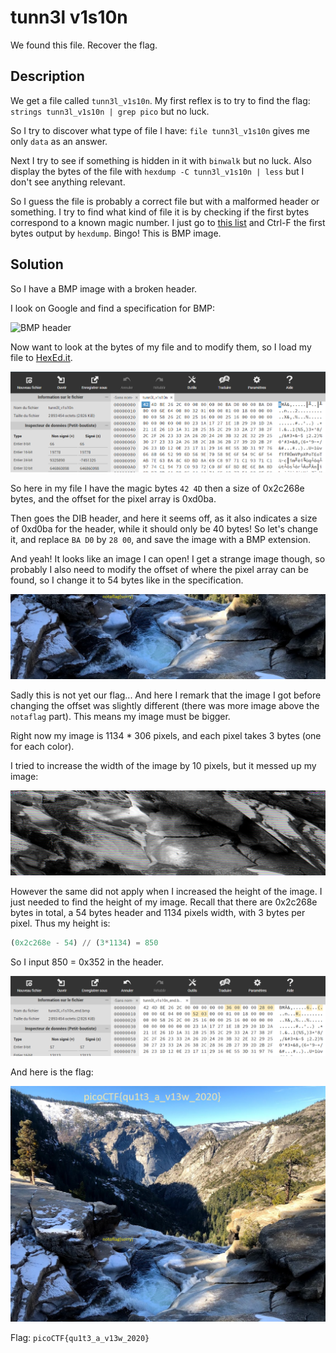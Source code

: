 # tunn3l v1s10n

We found this file. Recover the flag.

## Description

We get a file called `tunn3l_v1s10n`. My first reflex is to try to find the flag: `strings tunn3l_v1s10n | grep pico` but no luck.

So I try to discover what type of file I have: `file tunn3l_v1s10n` gives me only `data` as an answer.

Next I try to see if something is hidden in it with `binwalk` but no luck.
Also display the bytes of the file with `hexdump -C tunn3l_v1s10n | less` but I don't see anything relevant.

So I guess the file is probably a correct file but with a malformed header or something. I try to find what kind of file it is by checking if the first bytes correspond to a known magic number.
I just go to [this list](https://en.wikipedia.org/wiki/List_of_file_signatures) and Ctrl-F the first bytes output by `hexdump`.
Bingo! This is BMP image.

## Solution

So I have a BMP image with a broken header.

I look on Google and find a specification for BMP:

![BMP header](https://www.dynamsoft.com/codepool/img/2016/12/BMP-file-structure.PNG)

Now want to look at the bytes of my file and to modify them, so I load my file to [HexEd.it](https://hexed.it/).

![tunnelvision.png](../images/tunnelvision.png)

So here in my file I have the magic bytes `42 4D` then a size of 0x2c268e bytes, and the offset for the pixel array is 0xd0ba.

Then goes the DIB header, and here it seems off, as it also indicates a size of 0xd0ba for the header, while it should only be 40 bytes! So let's change it, and replace `BA D0` by `28 00`, and save the image with a BMP extension.

And yeah! It looks like an image I can open!
I get a strange image though, so probably I also need to modify the offset of where the pixel array can be found, so I change it to 54 bytes like in the specification.

![](../images/tunn3l_v1s10n_2.bmp)

Sadly this is not yet our flag... And here I remark that the image I got before changing the offset was slightly different (there was more image above the `notaflag` part). This means my image must be bigger.

Right now my image is 1134 * 306 pixels, and each pixel takes 3 bytes (one for each color).

I tried to increase the width of the image by 10 pixels, but it messed up my image:

![](../images/tunn3l_v1s10n_3.bmp)

However the same did not apply when I increased the height of the image.
I just needed to find the height of my image. Recall that there are 0x2c268e bytes in total, a 54 bytes header and 1134 pixels width, with 3 bytes per pixel. Thus my height is:

```python
(0x2c268e - 54) // (3*1134) = 850
```

So I input 850 = 0x352 in the header.

![tunnelvision.png](../images/tunnelvision2.png)

And here is the flag:

![](../images/tunn3l_v1s10n_end.bmp)

Flag: `picoCTF{qu1t3_a_v13w_2020}`